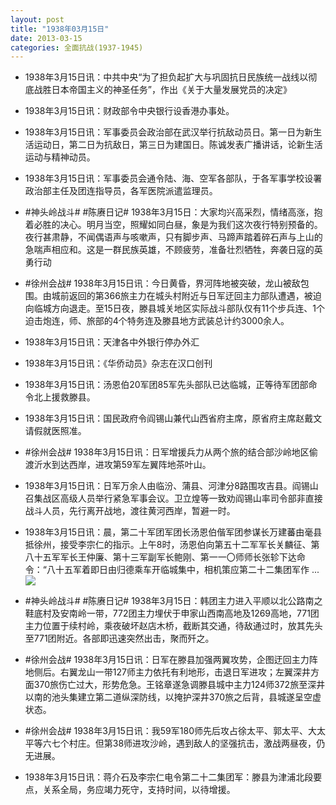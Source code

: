 ```yaml
---
layout: post
title: "1938年03月15日"
date: 2013-03-15
categories: 全面抗战(1937-1945)
---
```


<meta name="referrer" content="no-referrer" />

- 1938年3月15日讯：中共中央“为了担负起扩大与巩固抗日民族统一战线以彻底战胜日本帝国主义的神圣任务”，作出《关于大量发展党员的决定》 

- 1938年3月15日讯：财政部令中央银行设香港办事处。 

- 1938年3月15日讯：军事委员会政治部在武汉举行抗敌动员日。第一日为新生活运动日，第二日为抗敌日，第三日为建国日。陈诚发表广播讲话，论新生活运动与精神动员。 

- 1938年3月15日讯：军事委员会通令陆、海、空军各部队，于各军事学校设署政治部主任及团连指导员，各军医院派遣监理员。 

- #神头岭战斗# #陈赓日记# 1938年3月15日：大家均兴高采烈，情绪高涨，抱着必胜的决心。明月当空，照耀如同白昼，象是为我们这次夜行特别预备的。夜行甚肃静，不闻偶语声与咳嗽声，只有脚步声、马蹄声踏着碎石声与上山的急喘声相应和。这是一群民族英雄，不顾疲劳，准备壮烈牺牲，奔袭日寇的英勇行动 

- #徐州会战# 1938年3月15日讯：今日黄昏，界河阵地被突破，龙山被敌包围。由城前返回的第366旅主力在城头村附近与日军迂回主力部队遭遇，被迫向临城方向退走。至15日夜，滕县城关地区实际战斗部队仅有11个步兵连、1个迫击炮连，师、旅部的4个特务连及滕县地方武装总计约3000余人。 

- 1938年3月15日讯：天津各中外银行停办外汇 

- 1938年3月15日讯：《华侨动员》杂志在汉口创刊 

- 1938年3月15日讯：汤恩伯20军团85军先头部队已达临城，正等待军团部命令北上援救滕县。 

- 1938年3月15日讯：国民政府令阎锡山兼代山西省府主席，原省府主席赵戴文请假就医照准。 

- #徐州会战# 1938年3月15日讯：日军增援兵力从两个旅的结合部沙岭地区偷渡沂水到达西岸，进攻第59军左翼阵地茶叶山。 

- 1938年3月15日讯：日军万余人由临汾、蒲县、河津分8路围攻吉县。阎锡山召集战区高级人员举行紧急军事会议。卫立煌等一致劝阎锡山率司令部非直接战斗人员，先行离开战地，渡往黄河西岸，暂避一时。 

- 1938年3月15日讯：晨，第二十军团军团长汤恩伯偕军团参谋长万建蕃由毫县抵徐州，接受李宗仁的指示。上午8时，汤恩伯向第五十二军军长关麟征、第八十五军军长王仲廉、第十三军副军长鲍刚、第一一〇师师长张轸下达命令：“八十五军着即日由归德乘车开临城集中，相机策应第二十二集团军作 ...  <br/><img src="https://ww4.sinaimg.cn/large/aca367d8jw1e2q8abh7z5j.jpg" />

- #神头岭战斗# #陈赓日记# 1938年3月15日：韩团主力进入平顺以北公路南之鞋底村及安南岭一带，772团主力埋伏于申家山西南高地及1269高地，771团主力位置于续村岭，乘夜破坏赵店木桥，截断其交通，待敌通过时，放其先头至771团附近。各部即迅速突然出击，聚而歼之。 

- #徐州会战# 1938年3月15日讯：日军在滕县加强两翼攻势，企图迂回主力阵地侧后。右翼龙山一带127师主力依托有利地形，击退日军进攻；左翼深井方面370旅伤亡过大，形势危急。王铭章遂急调滕县城中主力124师372旅至深井以南的池头集建立第二道纵深防线，以掩护深井370旅之后背，县城遂呈空虚状态。 

- #徐州会战# 1938年3月15日讯：我59军180师先后攻占徐太平、郭太平、大太平等六七个村庄。但第38师进攻沙岭，遇到敌人的坚强抗击，激战两昼夜，仍无进展。 

- 1938年3月15日讯：蒋介石及李宗仁电令第二十二集团军：滕县为津浦北段要点，关系全局，务应竭力死守，支持时间，以待增援。 

